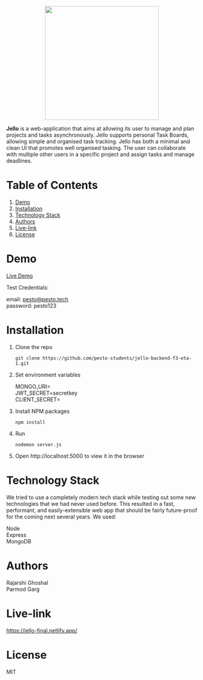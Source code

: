 
<p align="center">
  <img width="300" height="300" src="https://ik.imagekit.io/jbpnz7w0tjy/apple-touch-icon_d8vn5BWD9.png?ik-sdk-version=javascript-1.4.3&updatedAt=1648104698872">
</p>

**Jello** is a web-application that aims at allowing its user to manage and plan projects and tasks asynchronously. Jello supports personal Task Boards, allowing simple and organised task tracking. Jello has both a minimal and clean UI that promotes well organised tasking. The user can collaborate with multiple other users in a specific project and assign tasks and manage deadlines. 


# Table of Contents

1. [Demo](#demo)
2. [Installation](#installation)
3. [Technology Stack](#technology-stack)
4. [Authors](#authors)
5. [Live-link](#Live-link)
6. [License](#license)

# Demo

<a href="https://jello-final.netlify.app/" target="_blank">Live Demo</a>

Test Credentials:

email: pesto@pesto.tech <br />
password: pesto123


# Installation
 1. Clone the repo 

    ```git clone https://github.com/pesto-students/jello-backend-f3-eta-1.git```

 2. Set environment variables
      
     MONGO_URI=<br />
     JWT_SECRET=secretkey<br />
     CLIENT_SECRET=
    

 3. Install NPM packages

    `npm install`
    
 4. Run
 
    `nodemon server.js`

 5. Open http://localhost:5000 to view it in the browser
 

# Technology Stack
We tried to use a completely modern tech stack while testing out some new technologies that we had never used before. This resulted in a fast, performant, and easily-extensible web app that should be fairly future-proof for the coming next several years. We used:

Node <br />
Express <br />
MongoDB

# Authors
Rajarshi Ghoshal <br />
Parmod Garg

# Live-link
https://jello-final.netlify.app/

# License
MIT
